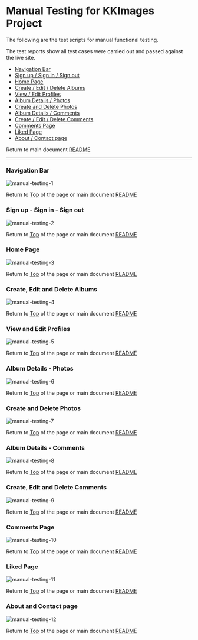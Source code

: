 # Manual Testing for KKImages Project

The following are the test scripts for manual functional testing.

The test reports show all test cases were carried out and passed against the live site.

* [Navigation Bar](#navigation-bar)
* [Sign up / Sign in / Sign out](#sign-up---sign-in---sign-out)
* [Home Page](#home-page)
* [Create / Edit / Delete Albums](#create-edit-and-delete-albums)
* [View / Edit Profiles](#view-and-edit-profiles)
* [Album Details / Photos](#album-details---photos)
* [Create and Delete Photos](#create-and-delete-photos)
* [Album Details / Comments](#album-details---comments)
* [Create / Edit / Delete Comments](#create-edit-and-delete-comments)
* [Comments Page](#comments-page)
* [Liked Page](#liked-page)
* [About / Contact page](#about-and-contact-page)

Return to main document [README](/README.md#testing)

---

### Navigation Bar

![manual-testing-1](/readme/testing/frontend-testing-1.jpg)

Return to [Top](#manual-testing-for-kkimages-project) of the page or main document [README](/README.md#testing)

### Sign up - Sign in - Sign out

![manual-testing-2](/readme/testing/frontend-testing-2.jpg)

Return to [Top](#manual-testing-for-kkimages-project) of the page or main document [README](/README.md#testing)

### Home Page

![manual-testing-3](/readme/testing/frontend-testing-3.jpg)

Return to [Top](#manual-testing-for-kkimages-project) of the page or main document [README](/README.md#testing)

### Create, Edit and Delete Albums

![manual-testing-4](/readme/testing/frontend-testing-4.jpg)

Return to [Top](#manual-testing-for-kkimages-project) of the page or main document [README](/README.md#testing)

### View and Edit Profiles

![manual-testing-5](/readme/testing/frontend-testing-5.jpg)

Return to [Top](#manual-testing-for-kkimages-project) of the page or main document [README](/README.md#testing)

### Album Details - Photos

![manual-testing-6](/readme/testing/frontend-testing-6.jpg)

Return to [Top](#manual-testing-for-kkimages-project) of the page or main document [README](/README.md#testing)

### Create and Delete Photos

![manual-testing-7](/readme/testing/frontend-testing-7.jpg)

Return to [Top](#manual-testing-for-kkimages-project) of the page or main document [README](/README.md#testing)

### Album Details - Comments

![manual-testing-8](/readme/testing/frontend-testing-8.jpg)

Return to [Top](#manual-testing-for-kkimages-project) of the page or main document [README](/README.md#testing)

### Create, Edit and Delete Comments

![manual-testing-9](/readme/testing/frontend-testing-9.jpg)

Return to [Top](#manual-testing-for-kkimages-project) of the page or main document [README](/README.md#testing)

### Comments Page

![manual-testing-10](/readme/testing/frontend-testing-10.jpg)

Return to [Top](#manual-testing-for-kkimages-project) of the page or main document [README](/README.md#testing)

### Liked Page

![manual-testing-11](/readme/testing/frontend-testing-11.jpg)

Return to [Top](#manual-testing-for-kkimages-project) of the page or main document [README](/README.md#testing)

### About and Contact page

![manual-testing-12](/readme/testing/frontend-testing-12.jpg)

Return to [Top](#manual-testing-for-kkimages-project) of the page or main document [README](/README.md#testing)

